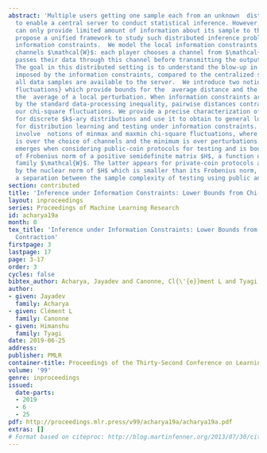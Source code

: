 ```yaml
---
abstract: 'Multiple users getting one sample each from an unknown  distribution seek
  to enable a central server to conduct statistical inference. However, each player
  can only provide limited amount of information about its sample to the server.  We
  propose a unified framework to study such distributed inference problems under local
  information constraints.  We model the local information constraints by a set of
  channels $\mathcal{W}$: each player chooses a channel from $\mathcal{W}$, and then
  passes their data through this channel before transmitting the output to the server.
  The goal in this distributed setting is to understand the blow-up in data requirement
  imposed by the information constraints, compared to the centralized setting where
  all data samples are available to the server.  We introduce two notions of \emph{chi-square
  fluctuations} which provide bounds for the  average distance and the distance to
  the  average of a local perturbation. When information constraints are imposed,
  by the standard data-processing inequality, pairwise distances contract and so do
  our chi-square fluctuations. We provide a precise characterization of this contraction
  for discrete $k$-ary distributions and use it to obtain to general lower bounds
  for distribution learning and testing under information constraints. Our results
  involve  notions of minmax and maxmin chi-square fluctuations, where  the maximum
  is over the choice of channels and the minimum is over perturbations. The former
  emerges when considering public-coin protocols for testing and is bounded in terms
  of Frobenius norm of a positive semidefinite matrix $H$, a function of the channel
  family $\mathcal{W}$. The latter appears for private-coin protocols and is bounded
  by the nuclear norm of $H$ which is smaller than its Frobenius norm, establishing
  a separation between the sample complexity of testing using public and private coins.'
section: contributed
title: 'Inference under Information Constraints: Lower Bounds from Chi-Square Contraction'
layout: inproceedings
series: Proceedings of Machine Learning Research
id: acharya19a
month: 0
tex_title: 'Inference under Information Constraints: Lower Bounds from Chi-Square
  Contraction'
firstpage: 3
lastpage: 17
page: 3-17
order: 3
cycles: false
bibtex_author: Acharya, Jayadev and Canonne, Cl{\'{e}}ment L and Tyagi, Himanshu
author:
- given: Jayadev
  family: Acharya
- given: Clément L
  family: Canonne
- given: Himanshu
  family: Tyagi
date: 2019-06-25
address: 
publisher: PMLR
container-title: Proceedings of the Thirty-Second Conference on Learning Theory
volume: '99'
genre: inproceedings
issued:
  date-parts:
  - 2019
  - 6
  - 25
pdf: http://proceedings.mlr.press/v99/acharya19a/acharya19a.pdf
extras: []
# Format based on citeproc: http://blog.martinfenner.org/2013/07/30/citeproc-yaml-for-bibliographies/
---
```

